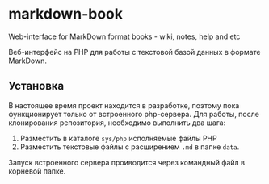 # markdown-book
Web-interface for MarkDown format books - wiki, notes, help and etc

Веб-интерфейс на PHP для работы с текстовой базой данных в формате MarkDown.

## Установка
В настоящее время проект находится в разработке, поэтому пока функционирует только от встроенного php-сервера.
Для работы, после клонирования репозитория, необходимо выполнить два шага:
  1. Разместить в каталоге `sys/php` исполняемые файлы PHP
  2. Разместить текстовые файлы с расширением `.md` в папке `data`.

Запуск встроенного сервера проиводится через командный файл в корневой папке.
